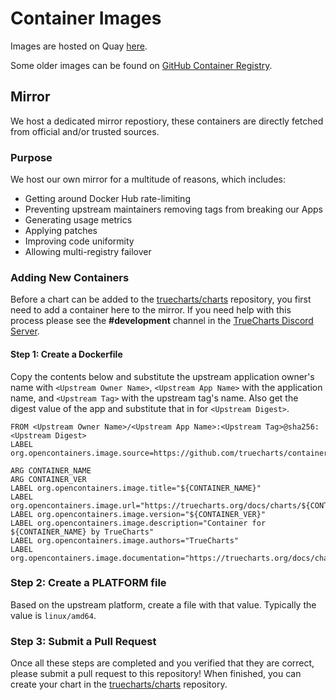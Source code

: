 # Container Images

Images are hosted on Quay [here](https://quay.io/organization/truecharts).

Some older images can be found on [GitHub Container Registry](https://github.com/orgs/truecharts/packages?ecosystem=container&visibility=public).


## Mirror

We host a dedicated mirror repostiory, these containers are directly fetched from official and/or trusted sources.

### Purpose

We host our own mirror for a multitude of reasons, which includes:

- Getting around Docker Hub rate-limiting
- Preventing upstream maintainers removing tags from breaking our Apps
- Generating usage metrics
- Applying patches
- Improving code uniformity
- Allowing multi-registry failover

### Adding New Containers
Before a chart can be added to the [truecharts/charts](https://github.com/trueforge-org/truecharts) repository, you first need to add a container here to the mirror. If you need help with this process please see the **#development** channel in the [TrueCharts Discord Server](https://discord.gg/tVsPTHWTtr).

#### Step 1: Create a Dockerfile
Copy the contents below and substitute the upstream application owner's name with `<Upstream Owner Name>`, `<Upstream App Name>` with the application name, and `<Upstream Tag>` with the upstream tag's name. Also get the digest value of the app and substitute that in for `<Upstream Digest>`.


``` Update Highlighted Row #1
FROM <Upstream Owner Name>/<Upstream App Name>:<Upstream Tag>@sha256:<Upstream Digest>
LABEL org.opencontainers.image.source=https://github.com/truecharts/containers

ARG CONTAINER_NAME
ARG CONTAINER_VER
LABEL org.opencontainers.image.title="${CONTAINER_NAME}"
LABEL org.opencontainers.image.url="https://truecharts.org/docs/charts/${CONTAINER_NAME}"
LABEL org.opencontainers.image.version="${CONTAINER_VER}"
LABEL org.opencontainers.image.description="Container for ${CONTAINER_NAME} by TrueCharts"
LABEL org.opencontainers.image.authors="TrueCharts"
LABEL org.opencontainers.image.documentation="https://truecharts.org/docs/charts/${CONTAINER_NAME}"
```

### Step 2: Create a PLATFORM file
Based on the upstream platform, create a file with that value. Typically the value is `linux/amd64`.

### Step 3: Submit a Pull Request
Once all these steps are completed and you verified that they are correct, please submit a pull request to this repository! When finished, you can create your chart in the [truecharts/charts](https://github.com/trueforge-org/truecharts) repository.
